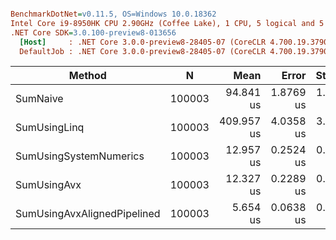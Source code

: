 ``` ini

BenchmarkDotNet=v0.11.5, OS=Windows 10.0.18362
Intel Core i9-8950HK CPU 2.90GHz (Coffee Lake), 1 CPU, 5 logical and 5 physical cores
.NET Core SDK=3.0.100-preview8-013656
  [Host]     : .NET Core 3.0.0-preview8-28405-07 (CoreCLR 4.700.19.37902, CoreFX 4.700.19.40503), 64bit RyuJIT
  DefaultJob : .NET Core 3.0.0-preview8-28405-07 (CoreCLR 4.700.19.37902, CoreFX 4.700.19.40503), 64bit RyuJIT


```
|                      Method |      N |       Mean |     Error |    StdDev | Ratio | RatioSD | Rank |
|---------------------------- |------- |-----------:|----------:|----------:|------:|--------:|-----:|
|                    SumNaive | 100003 |  94.841 us | 1.8769 us | 1.8433 us |  1.00 |    0.00 |    4 |
|                SumUsingLinq | 100003 | 409.957 us | 4.0358 us | 3.7751 us |  4.32 |    0.11 |    5 |
|      SumUsingSystemNumerics | 100003 |  12.957 us | 0.2524 us | 0.2907 us |  0.14 |    0.00 |    3 |
|                 SumUsingAvx | 100003 |  12.327 us | 0.2289 us | 0.2141 us |  0.13 |    0.00 |    2 |
| SumUsingAvxAlignedPipelined | 100003 |   5.654 us | 0.0638 us | 0.0533 us |  0.06 |    0.00 |    1 |
